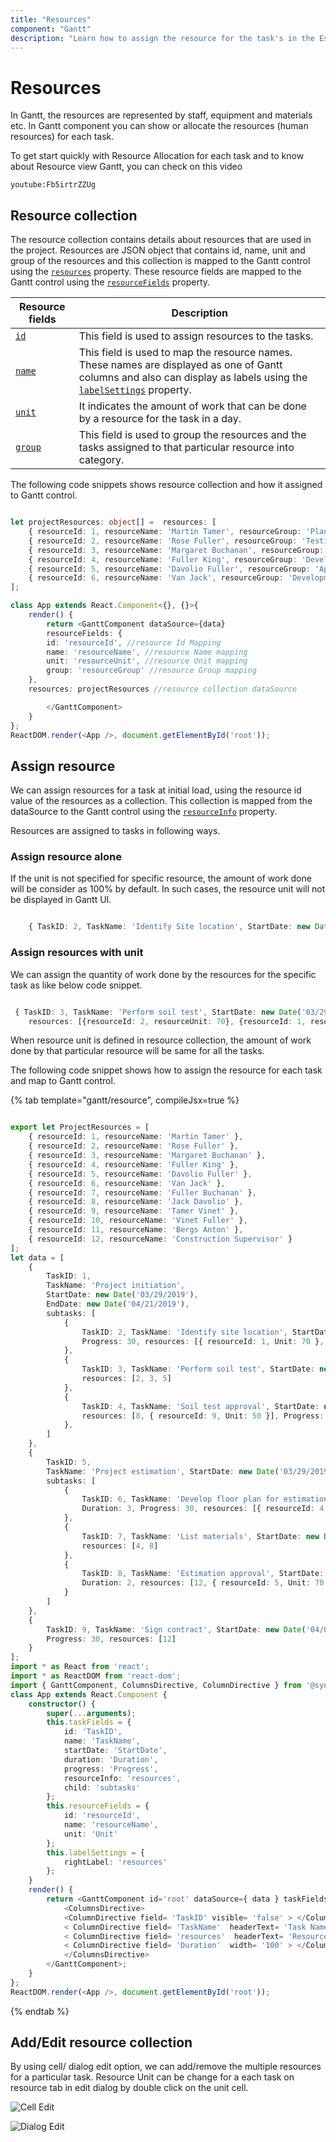 ```yaml
---
title: "Resources"
component: "Gantt"
description: "Learn how to assign the resource for the task's in the Essential JS 2 Gantt component."
---
```


# Resources

In Gantt, the resources are represented by staff, equipment and materials etc. In Gantt component you can show or allocate the resources (human resources) for each task.

To get start quickly with Resource Allocation for each task and to know about Resource view Gantt, you can check on this video

`youtube:Fb5irtrZZUg`

## Resource collection

The resource collection contains details about resources that are used in the project. Resources are JSON object that contains id, name, unit and group of the resources and this collection is mapped to the Gantt control using the [`resources`](../api/gantt/#resources) property. These resource fields are mapped to the Gantt control using the [`resourceFields`](../api/gantt/#resourceFields) property.

Resource fields | Description
-----|-----
[`id`](../api/gantt/resourceFields/#id) | This field is used to assign resources to the tasks.
[`name`](../api/gantt/resourceFields/#name) | This field is used to map the resource names. These names are displayed as one of Gantt columns and also can display as labels using the [`labelSettings`](../api/gantt/labelSettings) property.
[`unit`](../api/gantt/resourceFields/#unit) | It indicates the amount of work that can be done by a resource for the task in a day.
[`group`](../api/gantt/resourceFields/#group) | This field is used to group the resources and the tasks assigned to that particular resource into category.

The following code snippets shows resource collection and how it assigned to Gantt control.

```typescript

let projectResources: object[] =  resources: [
    { resourceId: 1, resourceName: 'Martin Tamer', resourceGroup: 'Planning Team', resourceUnit: 50},
    { resourceId: 2, resourceName: 'Rose Fuller', resourceGroup: 'Testing Team', resourceUnit: 70 },
    { resourceId: 3, resourceName: 'Margaret Buchanan', resourceGroup: 'Approval Team' },
    { resourceId: 4, resourceName: 'Fuller King', resourceGroup: 'Development Team' },
    { resourceId: 5, resourceName: 'Davolio Fuller', resourceGroup: 'Approval Team' },
    { resourceId: 6, resourceName: 'Van Jack', resourceGroup: 'Development Team', resourceUnit: 40 },
];

class App extends React.Component<{}, {}>{
    render() {
        return <GanttComponent dataSource={data}
        resourceFields: {
        id: 'resourceId', //resource Id Mapping
        name: 'resourceName', //resource Name mapping
        unit: 'resourceUnit', //resource Unit mapping
        group: 'resourceGroup' //resource Group mapping
    },
    resources: projectResources //resource collection dataSource

        </GanttComponent>
    }
};
ReactDOM.render(<App />, document.getElementById('root'));

```

## Assign resource

We can assign resources for a task at initial load, using the resource id value of the resources as a collection. This collection is mapped from the dataSource to the Gantt control using the [`resourceInfo`](../api/gantt/taskFields/#resourceinfo) property.

Resources are assigned to tasks in following ways.

### Assign resource alone

If the unit is not specified for specific resource, the amount of work done will be consider as 100% by default. In such cases, the resource unit will not be displayed in Gantt UI.

```typescript

    { TaskID: 2, TaskName: 'Identify Site location', StartDate: new Date('04/02/2019'), Duration: 4, Progress: 50,resources: [2, 3] }

```

### Assign resources with unit

We can assign the quantity of work done by the resources for the specific task as like below code snippet.

```typescript

 { TaskID: 3, TaskName: 'Perform soil test', StartDate: new Date('03/29/2019'), Duration: 4,
    resources: [{resourceId: 2, resourceUnit: 70}, {resourceId: 1, resourceUnit: 70}] },

```

When resource unit is defined in resource collection, the amount of work done by that particular resource will be same for all the tasks.

The following code snippet shows how to assign the resource for each task and map to Gantt control.

{% tab template="gantt/resource", compileJsx=true %}

```typescript

export let ProjectResources = [
    { resourceId: 1, resourceName: 'Martin Tamer' },
    { resourceId: 2, resourceName: 'Rose Fuller' },
    { resourceId: 3, resourceName: 'Margaret Buchanan' },
    { resourceId: 4, resourceName: 'Fuller King' },
    { resourceId: 5, resourceName: 'Davolio Fuller' },
    { resourceId: 6, resourceName: 'Van Jack' },
    { resourceId: 7, resourceName: 'Fuller Buchanan' },
    { resourceId: 8, resourceName: 'Jack Davolio' },
    { resourceId: 9, resourceName: 'Tamer Vinet' },
    { resourceId: 10, resourceName: 'Vinet Fuller' },
    { resourceId: 11, resourceName: 'Bergs Anton' },
    { resourceId: 12, resourceName: 'Construction Supervisor' }
];
let data = [
    {
        TaskID: 1,
        TaskName: 'Project initiation',
        StartDate: new Date('03/29/2019'),
        EndDate: new Date('04/21/2019'),
        subtasks: [
            {
                TaskID: 2, TaskName: 'Identify site location', StartDate: new Date('03/29/2019'), Duration: 2,
                Progress: 30, resources: [{ resourceId: 1, Unit: 70 }, 6]
            },
            {
                TaskID: 3, TaskName: 'Perform soil test', StartDate: new Date('03/29/2019'), Duration: 4,
                resources: [2, 3, 5]
            },
            {
                TaskID: 4, TaskName: 'Soil test approval', StartDate: new Date('03/29/2019'), Duration: 1,
                resources: [8, { resourceId: 9, Unit: 50 }], Progress: 30
            },
        ]
    },
    {
        TaskID: 5,
        TaskName: 'Project estimation', StartDate: new Date('03/29/2019'), EndDate: new Date('04/21/2019'),
        subtasks: [
            {
                TaskID: 6, TaskName: 'Develop floor plan for estimation', StartDate: new Date('03/29/2019'),
                Duration: 3, Progress: 30, resources: [{ resourceId: 4, Unit: 50 }]
            },
            {
                TaskID: 7, TaskName: 'List materials', StartDate: new Date('04/01/2019'), Duration: 3,
                resources: [4, 8]
            },
            {
                TaskID: 8, TaskName: 'Estimation approval', StartDate: new Date('04/01/2019'),
                Duration: 2, resources: [12, { resourceId: 5, Unit: 70 }]
            }
        ]
    },
    {
        TaskID: 9, TaskName: 'Sign contract', StartDate: new Date('04/01/2019'), Duration: 1,
        Progress: 30, resources: [12]
    }
];
import * as React from 'react';
import * as ReactDOM from 'react-dom';
import { GanttComponent, ColumnsDirective, ColumnDirective } from '@syncfusion/ej2-react-gantt';
class App extends React.Component {
    constructor() {
        super(...arguments);
        this.taskFields = {
            id: 'TaskID',
            name: 'TaskName',
            startDate: 'StartDate',
            duration: 'Duration',
            progress: 'Progress',
            resourceInfo: 'resources',
            child: 'subtasks'
        };
        this.resourceFields = {
            id: 'resourceId',
            name: 'resourceName',
            unit: 'Unit'
        };
        this.labelSettings = {
            rightLabel: 'resources'
        };
    }
    render() {
        return <GanttComponent id='root' dataSource={ data } taskFields = { this.taskFields } resourceFields={this.resourceFields} labelSettings = { this.labelSettings } resources = { ProjectResources } height = '450px' >
            <ColumnsDirective>
            <ColumnDirective field= 'TaskID' visible= 'false' > </ColumnDirective>
            < ColumnDirective field= 'TaskName'  headerText= 'Task Name'  width= '180' > </ColumnDirective>
            < ColumnDirective field= 'resources'  headerText= 'Resources'  width= '160' > </ColumnDirective>
            < ColumnDirective field= 'Duration'  width= '100' > </ColumnDirective>
            </ColumnsDirective>
        </GanttComponent>;
    }
};
ReactDOM.render(<App />, document.getElementById('root'));

```

{% endtab %}

## Add/Edit resource collection

By using cell/ dialog edit option, we can add/remove the multiple resources for a particular task. Resource Unit can be change for a each task on resource tab in edit dialog by double click on the unit cell.

![Cell Edit](images/cellEdit-resource.png)

![Dialog Edit](images/dialogedit-resource.png)